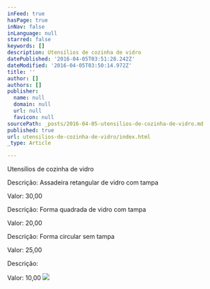 ```yaml
---
inFeed: true
hasPage: true
inNav: false
inLanguage: null
starred: false
keywords: []
description: Utensílios de cozinha de vidro
datePublished: '2016-04-05T03:51:28.242Z'
dateModified: '2016-04-05T03:50:14.972Z'
title: ''
author: []
authors: []
publisher:
  name: null
  domain: null
  url: null
  favicon: null
sourcePath: _posts/2016-04-05-utensilios-de-cozinha-de-vidro.md
published: true
url: utensilios-de-cozinha-de-vidro/index.html
_type: Article

---
```

Utensílios de cozinha de vidro

Descrição: Assadeira retangular de vidro com tampa

Valor: 30,00

Descrição: Forma quadrada de vidro com tampa

Valor: 20,00

Descrição: Forma circular sem tampa

Valor: 25,00

Descrição:

Valor: 10,00
![](https://the-grid-user-content.s3-us-west-2.amazonaws.com/ec6dc68e-2976-4e87-8af8-b46e2dd77815.jpg)